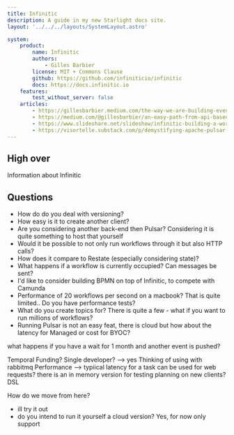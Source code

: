 ```yaml
---
title: Infinitic
description: A guide in my new Starlight docs site.
layout: '../../../layouts/SystemLayout.astro'

system:
    product:
        name: Infinitic
        authors:
            - Gilles Barbier
        license: MIT + Commons Clause
        github: https://github.com/infiniticio/infinitic
        docs: https://docs.infinitic.io
    features:
        test_without_server: false
    articles:
        - https://gillesbarbier.medium.com/the-way-we-are-building-event-driven-applications-is-misguided-7f7c5f1a9061
        - https://medium.com/@gillesbarbier/an-easy-path-from-api-based-microservices-to-an-event-driven-architecture-for-improved-reliability-00d7d0bc3828
        - https://www.slideshare.net/slideshow/infinitic-building-a-workflow-engine-on-top-of-pulsar-pulsar-summit-na-2021-keynote/249476912
        - https://visortelle.substack.com/p/demystifying-apache-pulsar-deployment
---
```


## High over 
Information about Infinitic


## Questions

- How do do you deal with versioning?
- How easy is it to create another client?
- Are you considering another back-end then Pulsar? Considering it is quite something to host that yourself 
- Would it be possible to not only run workflows through it but also HTTP calls? 
- How does it compare to Restate (especially considering state)?
- What happens if a workflow is currently occupied? Can messages be sent?
- I'd like to consider building BPMN on top of Infinitic, to compete with Camunda 
- Performance of 20 workflows per second on a macbook? That is quite limited.. Do you have performance tests?
- What do you create topics for? There is quite a few - what if you want to run millions of workflows?
- Running Pulsar is not an easy feat, there is cloud but how about the latency for Managed or cost for BYOC?


what happens if you have a wait for 1 month and another event is pushed? 

Temporal 
Funding? Single developer? --> yes 
Thinking of using with rabbitmq 
Performance  --> 
typiical latency for a task 
can be used for web requests? 
there is an in memory version for testing 
planning on new clients? 
DSL 


How do we move from here?

- ill try it out
- do you intend to run it yourself a cloud version? Yes, for now only support 